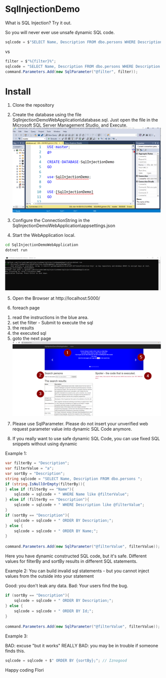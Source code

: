 # SqlInjectionDemo
What is SQL Injection? Try it out.

So you will never ever use unsafe dynamic SQL code.

```csharp
sqlcode = $"SELECT Name, Description FROM dbo.persons WHERE Description like '%{filter}%' ORDER BY Name;";
```

vs

```csharp
filter = $"%{filter}%";
sqlcode = "SELECT Name, Description FROM dbo.persons WHERE Description like @filter ORDER BY Name;";
command.Parameters.Add(new SqlParameter("@filter", filter));
```

# Install

1) Clone the repository

2) Create the database using the file SqlInjectionDemoWebApplication\database.sql. Just open the file in the Microsoft SQL Server Management Studio, and Execute.
![Create database](screenshot/CreateDatabase.png)

3) Configure the ConnectionString in the SqlInjectionDemoWebApplication\appsettings.json

4) Start the WebApplication local.
```cmd
cd SqlInjectionDemoWebApplication
dotnet run 
```
![dotnet run](screenshot/DotnetRun.png)

5) Open the Browser at http://localhost:5000/

6) foreach page
  1. read the instructions in the blue area.
  2. set the filter - Submit to execute the sql
  3. the results
  4. the executed sql 
  5. goto the next page
![WebApplication](screenshot/Step.png)

7) Please use SqlParameter. Please do not insert your unverified web request parameter value into dynamic SQL Code anymore.

8) If you really want to use safe dynamic SQL Code, you can use fixed SQL snippets without using dynamic

Example 1:

```csharp
var filterBy = "Description";
var filterValue = "a";
var sortBy = "Description";
string sqlcode = "SELECT Name, Description FROM dbo.persons ";
if (string.IsNullOrEmpty(filterBy)){
} else if (filterBy == "Name"){
    sqlcode = sqlcode + " WHERE Name like @filterValue";
} else if (filterBy == "Description"){
    sqlcode = sqlcode + " WHERE Description like @filterValue";
} 
if (sortBy == "Description"){
    sqlcode = sqlcode + " ORDER BY Description;";
} else {
    sqlcode = sqlcode + " ORDER BY Name;";
}

command.Parameters.Add(new SqlParameter("@filterValue", filterValue));
```

Here you have dynamic constructed SQL code, but it's safe.
Different values for filterBy and sortBy results in different SQL statements.


Example 2:
You can build invalid sql statements - but you cannot inject values from the outside into your statement

Good: you don't leak any data.
Bad: Your users find the bug.
```csharp
if (sortBy == "Description"){
    sqlcode = sqlcode + " ORDER BY Description;";
} else {
    sqlcode = sqlcode + " ORDER BY Id;";
}

command.Parameters.Add(new SqlParameter("@filterValue", filterValue));
```

Example 3:

BAD: excuse "but it works"
REALLY BAD: you may be in trouble if someone finds this.
```csharp
sqlcode = sqlcode + $" ORDER BY {sortBy};"; // Iznogood
```


Happy coding
Flori